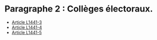 # Paragraphe 2 : Collèges électoraux.

* [Article L1441-3](./LEGIARTI000006901487.md)
* [Article L1441-4](./LEGIARTI000006901488.md)
* [Article L1441-5](./LEGIARTI000006901489.md)
